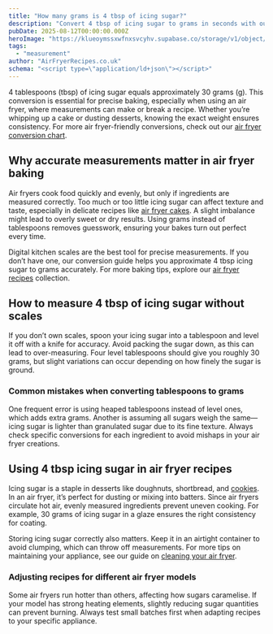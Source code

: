 ```yaml
---
title: "How many grams is 4 tbsp of icing sugar?"
description: "Convert 4 tbsp of icing sugar to grams in seconds with our simple guide. Perfect for air fryer baking and precise measurements!"
pubDate: 2025-08-12T00:00:00.000Z
heroImage: "https://klueoymssxwfnxsvcyhv.supabase.co/storage/v1/object/public/md/how-many-grams-is-4-tbsp-of-icing-sugar-394f7ec0.webp"
tags:
  - "measurement"
author: "AirFryerRecipes.co.uk"
schema: "<script type=\"application/ld+json\"></script>"
---
```


<p>4 tablespoons (tbsp) of icing sugar equals approximately 30 grams (g). This conversion is essential for precise baking, especially when using an air fryer, where measurements can make or break a recipe. Whether you’re whipping up a cake or dusting desserts, knowing the exact weight ensures consistency. For more air fryer-friendly conversions, check out our <a href=https://www.airfryerrecipe.co.uk/air-fryer-conversion-chart>air fryer conversion chart</a>.</p>  

<h2>Why accurate measurements matter in air fryer baking</h2>  
<p>Air fryers cook food quickly and evenly, but only if ingredients are measured correctly. Too much or too little icing sugar can affect texture and taste, especially in delicate recipes like <a href=https://www.airfryerrecipe.co.uk/recipe-category/cakes>air fryer cakes</a>. A slight imbalance might lead to overly sweet or dry results. Using grams instead of tablespoons removes guesswork, ensuring your bakes turn out perfect every time.</p>  

<p>Digital kitchen scales are the best tool for precise measurements. If you don’t have one, our conversion guide helps you approximate 4 tbsp icing sugar to grams accurately. For more baking tips, explore our <a href=https://www.airfryerrecipe.co.uk/recipes>air fryer recipes</a> collection.</p>  

<h2>How to measure 4 tbsp of icing sugar without scales</h2>  
<p>If you don’t own scales, spoon your icing sugar into a tablespoon and level it off with a knife for accuracy. Avoid packing the sugar down, as this can lead to over-measuring. Four level tablespoons should give you roughly 30 grams, but slight variations can occur depending on how finely the sugar is ground.</p>  

<h3>Common mistakes when converting tablespoons to grams</h3>  
<p>One frequent error is using heaped tablespoons instead of level ones, which adds extra grams. Another is assuming all sugars weigh the same—icing sugar is lighter than granulated sugar due to its fine texture. Always check specific conversions for each ingredient to avoid mishaps in your air fryer creations.</p>  

<h2>Using 4 tbsp icing sugar in air fryer recipes</h2>  
<p>Icing sugar is a staple in desserts like doughnuts, shortbread, and <a href=https://www.airfryerrecipe.co.uk/recipe-category/cookies>cookies</a>. In an air fryer, it’s perfect for dusting or mixing into batters. Since air fryers circulate hot air, evenly measured ingredients prevent uneven cooking. For example, 30 grams of icing sugar in a glaze ensures the right consistency for coating.</p>  

<p>Storing icing sugar correctly also matters. Keep it in an airtight container to avoid clumping, which can throw off measurements. For more tips on maintaining your appliance, see our guide on <a href=https://www.airfryerrecipe.co.uk/air-fryer-cleaner>cleaning your air fryer</a>.</p>  

<h3>Adjusting recipes for different air fryer models</h3>  
<p>Some air fryers run hotter than others, affecting how sugars caramelise. If your model has strong heating elements, slightly reducing sugar quantities can prevent burning. Always test small batches first when adapting recipes to your specific appliance.</p>